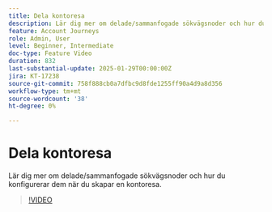 ```yaml
---
title: Dela kontoresa
description: Lär dig mer om delade/sammanfogade sökvägsnoder och hur du konfigurerar dem när du skapar en kontoresa.
feature: Account Journeys
role: Admin, User
level: Beginner, Intermediate
doc-type: Feature Video
duration: 832
last-substantial-update: 2025-01-29T00:00:00Z
jira: KT-17238
source-git-commit: 758f888cb0a7dfbc9d8fde1255ff90a4d9a8d356
workflow-type: tm+mt
source-wordcount: '38'
ht-degree: 0%

---
```



# Dela kontoresa

Lär dig mer om delade/sammanfogade sökvägsnoder och hur du konfigurerar dem när du skapar en kontoresa.

>[!VIDEO](https://video.tv.adobe.com/v/3443231/?learn=on&enablevpops)
